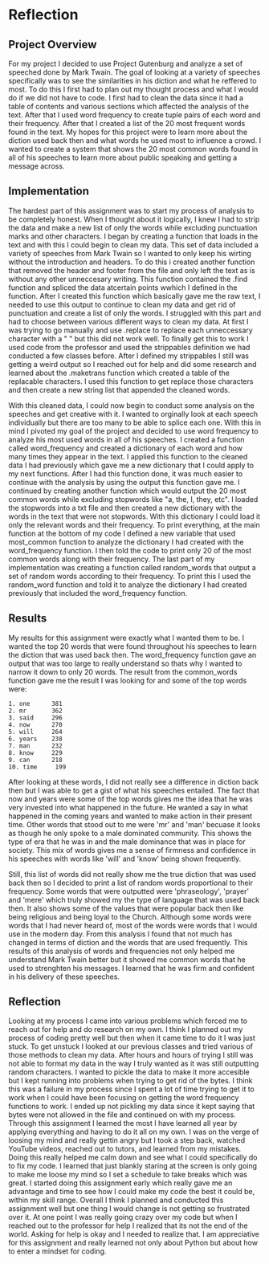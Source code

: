 # Reflection 

## Project Overview

For my project I decided to use Project Gutenburg and analyze a set of speeched done by Mark Twain. The goal of looking at a variety of speeches specifically was to see the similarities in his diction and what he reffered to most. To do this I first had to plan out my thought process and what I would do if we did not have to code. I first had to clean the data since it had a table of contents and various sections which affected the analysis of the text. After that I used word frequency to create tuple pairs of each word and their frequency. After that I created a list of the 20 most frequent words found in the text. My hopes for this project were to learn more about the diction used back then and what words he used most to influence a crowd. I wanted to create a system that shows the 20 most common words found in all of his speeches to learn more about public speaking and getting a message across. 

## Implementation

The hardest part of this assignment was to start my process of analysis to be completely honest. When I thought about it logically, I knew I had to strip the data and make a new list of only the words while excluding punctuation marks and other characters. I began by creating a function that loads in the text and with this I could begin to clean my data. This set of data included a variety of speeches from Mark Twain so I wanted to only keep his wirting without the introduction and headers. To do this i created another function that removed the header and footer from the file and only left the text as is without any other unneccesary writing. This function contained the .find function and spliced the data atcertain points wwhich I defined in the function. After I created this function which basically gave me the raw text, I needed to use this output to continue to clean my data and get rid of punctuation and create a list of only the words. I struggled with this part and had to choose between various different ways to clean my data. At first I was trying to go manually and use .replace to replace each unneccessary character with a " " but this did not work well. To finally get this to work I used code from the professor and used the strippables definition we had conducted a few classes before. After I defined my strippables I still was getting a weird output so I reached out for help and did some research and learned about the .maketrans function which created a table of the replacable characters. I used this function to get replace those characters and then create a new string list that appended the cleaned words. 

With this cleaned data, I could now begin to conduct some analysis on the speeches and get creative with it. I wanted to orginally look at each speech individually but there are too many to be able to splice each one. With this in mind I pivoted my goal of the project and decided to use word frequency to analyze his most used words in all of his speeches. I created a function called word_frequency and created a dictionary of each word and how many times they appear in the text. I applied this function to the cleaned data I had previously which gave me a new dictionary that I could apply to my next functions. After I had this function done, it was much easier to continue with the analysis by using the output this function gave me. I continued by creating another function which would output the 20 most common words while excluding stopwords like "a, the, I, they, etc". I loaded the stopwords into a txt file and then created a new dictionary with the words in the text that were not stopwords. With this dictionary I could load it only the relevant words and their frequency. To print everything, at the main function at the bottom of my code I defined a new variable that used most_common function to analyze the dictionary I had created with the word_frequency function. I then told the code to print only 20 of the most common words along with their frequency. The last part of my implementation was creating a function called random_words that output a set of random words according to their frequency. To print this I used the random_word function and told it to analyze  the dictionary I had created previously that included the word_frequency function. 

## Results

My results for this assignment were exactly what I wanted them to be. I wanted the top 20 words that were found throughout his speeches to learn the diction that was used back then. The word_frequency function gave an output that was too large to really understand so thats why I wanted to narrow it down to only 20 words. The result from the common_words function gave me the result I was looking for and some of the top words were: 
    
    1. one      381
    2. mr       362
    3. said     296
    4. now      270
    5. will     264
    6. years    238
    7. man      232
    8. know     229
    9. can      218
    10. time     199
    
After looking at these words, I did not really see a difference in diction back then but I was able to get a gist of what his speeches entailed. The fact that now and years were some of the top words gives me the idea that he was very invested into what happened in the future. He wanted a say in what happened in the coming years and wanted to make action in their present time. Other words that stood out to me were 'mr' and 'man' becuase it looks as though he only spoke to a male dominated community. This shows the type of era that he was in and the male dominance that was in place for society. This mix of words gives me a sense of firmness and confidence in his speeches with words like 'will' and 'know' being shown frequently. 

Still, this list of words did not really show me the true diction that was used back then so I decided to print a list of random words proportional to their frequency. Some words that were outputted were 'phraseology', 'prayer' and 'mere' which truly showed my the type of language that was used back then. It also shows some of the values that were popular back then like being religious and being loyal to the Church. Although some words were words that I had never heard of, most of the words were words that I would use in the modern day. From this analysis I found that not much has changed in terms of diction and the words that are used frequently. This results of this analysis of words and frequencies not only helped me understand Mark Twain better but it showed me common words that he used to strenghten his messages. I learned that he was firm and confident in his delivery of these speeches. 



## Reflection

Looking at my process I came into various problems which forced me to reach out for help and do research on my own. I think I planned out my process of coding pretty well but then when it came time to do it I was just stuck. To get unstuck I looked at our previous classes and tried various of those methods to clean my data. After hours and hours of trying I still was not able to format my data in the way I truly wanted as it was still outputting random characters. I wanted to pickle the data to make it more accesible but I kept running into problems when trying to get rid of the bytes. I think this was a failure in my process since I spent a lot of time trying to get it to work when I could have been focusing on getting the word frequency functions to work. I ended up not pickling my data since it kept saying that bytes were not allowed in the file and continued on with my process. Through this assignment I learned the most I have learned all year by applying everything and having to do it all on my own. I was on the verge of loosing my mind and really gettin angry but I took a step back, watched YouTube videos, reached out to tutors, and learned from my mistakes. Doing this really helped me calm down and see what I could specifically do to fix my code. I learned that just blankly staring at the screen is only going to make me loose my mind so I set a schedule to take breaks which was great. I started doing this assignment early which really gave me an advantage and time to see how I could make my code the best it could be, within my skill range. Overall I think I planned and conducted this assignment well but one thing I would change is not getting so frustrated over it. At one point I was really going crazy over my code but when I reached out to the professor for help I realized that its not the end of the world. Asking for help is okay and I needed to realize that. I am appreciative for this assignment and really learned not only about Python but about how to enter a mindset for coding. 